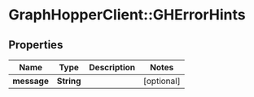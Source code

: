 # GraphHopperClient::GHErrorHints

## Properties
Name | Type | Description | Notes
------------ | ------------- | ------------- | -------------
**message** | **String** |  | [optional] 


